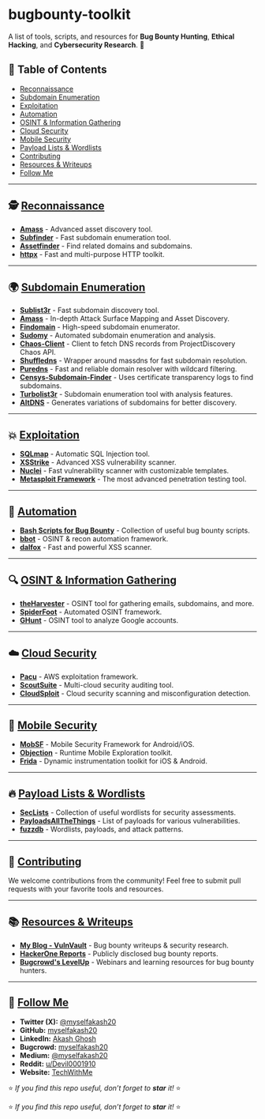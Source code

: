 # bugbounty-toolkit



A list of tools, scripts, and resources for **Bug Bounty Hunting**, **Ethical Hacking**, and **Cybersecurity Research**. 🚀

## 🌟 Table of Contents
- [Reconnaissance](#reconnaissance)
- [Subdomain Enumeration](#subdomain-enumeration)
- [Exploitation](#exploitation)
- [Automation](#automation)
- [OSINT & Information Gathering](#osint--information-gathering)
- [Cloud Security](#cloud-security)
- [Mobile Security](#mobile-security)
- [Payload Lists & Wordlists](#payload-lists--wordlists)
- [Contributing](#contributing)
- [Resources & Writeups](#resources--writeups)
- [Follow Me](#follow-me)

---

## 🕵️ [Reconnaissance](#reconnaissance)
- **[Amass](https://github.com/OWASP/Amass)** - Advanced asset discovery tool.
- **[Subfinder](https://github.com/projectdiscovery/subfinder)** - Fast subdomain enumeration tool.
- **[Assetfinder](https://github.com/tomnomnom/assetfinder)** - Find related domains and subdomains.
- **[httpx](https://github.com/projectdiscovery/httpx)** - Fast and multi-purpose HTTP toolkit.

---

## 🌍 [Subdomain Enumeration](#subdomain-enumeration)
- **[Sublist3r](https://github.com/aboul3la/Sublist3r)** - Fast subdomain discovery tool.
- **[Amass](https://github.com/OWASP/Amass)** - In-depth Attack Surface Mapping and Asset Discovery.
- **[Findomain](https://github.com/Findomain/Findomain)** - High-speed subdomain enumerator.
- **[Sudomy](https://github.com/screetsec/Sudomy)** - Automated subdomain enumeration and analysis.
- **[Chaos-Client](https://github.com/projectdiscovery/chaos-client)** - Client to fetch DNS records from ProjectDiscovery Chaos API.
- **[Shuffledns](https://github.com/projectdiscovery/shuffledns)** - Wrapper around massdns for fast subdomain resolution.
- **[Puredns](https://github.com/d3mondev/puredns)** - Fast and reliable domain resolver with wildcard filtering.
- **[Censys-Subdomain-Finder](https://github.com/appsecco/censys-subdomain-finder)** - Uses certificate transparency logs to find subdomains.
- **[Turbolist3r](https://github.com/fleetcaptain/Turbolist3r)** - Subdomain enumeration tool with analysis features.
- **[AltDNS](https://github.com/infosec-au/altdns)** - Generates variations of subdomains for better discovery.

---

## 💥 [Exploitation](#exploitation)
- **[SQLmap](https://github.com/sqlmapproject/sqlmap)** - Automatic SQL Injection tool.
- **[XSStrike](https://github.com/s0md3v/XSStrike)** - Advanced XSS vulnerability scanner.
- **[Nuclei](https://github.com/projectdiscovery/nuclei)** - Fast vulnerability scanner with customizable templates.
- **[Metasploit Framework](https://github.com/rapid7/metasploit-framework)** - The most advanced penetration testing tool.

---

## 🤖 [Automation](#automation)
- **[Bash Scripts for Bug Bounty](https://github.com/EdOverflow/bugbounty-cheatsheet)** - Collection of useful bug bounty scripts.
- **[bbot](https://github.com/blacklanternsecurity/bbot)** - OSINT & recon automation framework.
- **[dalfox](https://github.com/hahwul/dalfox)** - Fast and powerful XSS scanner.

---

## 🔍 [OSINT & Information Gathering](#osint--information-gathering)
- **[theHarvester](https://github.com/laramies/theHarvester)** - OSINT tool for gathering emails, subdomains, and more.
- **[SpiderFoot](https://github.com/smicallef/spiderfoot)** - Automated OSINT framework.
- **[GHunt](https://github.com/mxrch/GHunt)** - OSINT tool to analyze Google accounts.

---

## ☁️ [Cloud Security](#cloud-security)
- **[Pacu](https://github.com/RhinoSecurityLabs/pacu)** - AWS exploitation framework.
- **[ScoutSuite](https://github.com/nccgroup/ScoutSuite)** - Multi-cloud security auditing tool.
- **[CloudSploit](https://github.com/aquasecurity/cloudsploit)** - Cloud security scanning and misconfiguration detection.

---

## 📱 [Mobile Security](#mobile-security)
- **[MobSF](https://github.com/MobSF/Mobile-Security-Framework-MobSF)** - Mobile Security Framework for Android/iOS.
- **[Objection](https://github.com/sensepost/objection)** - Runtime Mobile Exploration toolkit.
- **[Frida](https://github.com/frida/frida)** - Dynamic instrumentation toolkit for iOS & Android.

---

## 🔥 [Payload Lists & Wordlists](#payload-lists--wordlists)
- **[SecLists](https://github.com/danielmiessler/SecLists)** - Collection of useful wordlists for security assessments.
- **[PayloadsAllTheThings](https://github.com/swisskyrepo/PayloadsAllTheThings)** - List of payloads for various vulnerabilities.
- **[fuzzdb](https://github.com/fuzzdb-project/fuzzdb)** - Wordlists, payloads, and attack patterns.

---

## 🤝 [Contributing](#contributing)
We welcome contributions from the community! Feel free to submit pull requests with your favorite tools and resources.

---

## 📚 [Resources & Writeups](#resources--writeups)
- **[My Blog - VulnVault](https://vulnvault.info)** - Bug bounty writeups & security research.
- **[HackerOne Reports](https://hackerone.com/reports)** - Publicly disclosed bug bounty reports.
- **[Bugcrowd's LevelUp](https://www.bugcrowd.com/resources/levelup/)** - Webinars and learning resources for bug bounty hunters.

---

## 📢 [Follow Me](#follow-me)
- **Twitter (X):** [@myselfakash20](https://x.com/myselfakash20)
- **GitHub:** [myselfakash20](https://github.com/myselfakash20)
- **LinkedIn:** [Akash Ghosh](https://www.linkedin.com/in/akash-ghosh-145bb61b5/)
- **Bugcrowd:** [myselfakash20](https://bugcrowd.com/myselfakash20)
- **Medium:** [@myselfakash20](https://medium.com/@myselfakash20)
- **Reddit:** [u/Devil0001910](https://www.reddit.com/user/Devil0001910)
- **Website:** [TechWithMe](https://techwithme.godaddysites.com)

⭐ *If you find this repo useful, don’t forget to **star** it!* ⭐


⭐ *If you find this repo useful, don’t forget to **star** it!* ⭐
